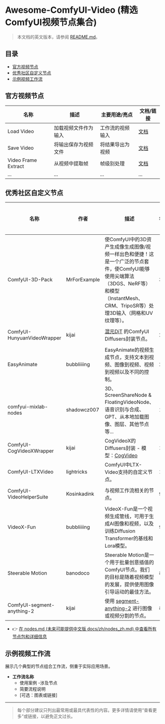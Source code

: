 # Awesome-ComfyUI-Video (精选ComfyUI视频节点集合)

> 本文档的英文版本，请参阅 [README.md](README.md)。

## 目录

- [官方视频节点](#官方视频节点)
- [优秀社区自定义节点](#优秀社区自定义节点)
- [示例视频工作流](#示例视频工作流)

## 官方视频节点

| 名称                | 描述                       | 主要用途/亮点             | 文档/链接 |
| ------------------- | -------------------------- | ------------------------- | --------- |
| Load Video          | 加载视频文件作为输入         | 工作流的视频输入          | [文档](#)  |
| Save Video          | 将输出保存为视频文件         | 将结果导出为视频          | [文档](#)  |
| Video Frame Extract | 从视频中提取帧             | 帧级别处理                | [文档](#)  |
| ...                 | ...                        | ...                       | ...       |

## 优秀社区自定义节点

| 名称                        | 作者         | 描述                                                                                                                                                                                                                                                                                | Stars | 最后更新时间        | 仓库                                                                  | 详细文档                                                     |
| --------------------------- | ------------ | --------------------------------------------------------------------------------------------------------------------------------------------------------------------------------------------------------------------------------------------------------------------------------------- | ----- | ------------------- | ----------------------------------------------------------------- | ------------------------------------------------------------ |
| ComfyUI-3D-Pack             | MrForExample | 使ComfyUI中的3D资产生成像生成图像/视频一样出色和便捷！这是一个广泛的节点套件，使ComfyUI能够使用尖端算法（3DGS、NeRF等）和模型（InstantMesh、CRM、TripoSR等）处理3D输入（网格和UV纹理等）。                                                                                             | 3007  | 2025-01-24 18:41:37 | [GitHub](https://github.com/MrForExample/ComfyUI-3D-Pack)         | ...                                                          |
| ComfyUI-HunyuanVideoWrapper | kijai        | [混元DiT](https://github.com/Tencent/HunyuanVideo) 的ComfyUI Diffusers封装节点。                                                                                                                                                                                                        | 2350  | 2025-03-30 16:48:09 | [GitHub](https://github.com/kijai/ComfyUI-HunyuanVideoWrapper)    | ...                                                          |
| EasyAnimate                 | bubbliiiing  | EasyAnimate的视频生成节点，支持文本到视频、图像到视频、视频到视频以及不同的控制。                                                                                                                                                                                                             | 2130  | 2025-03-06 11:41:28 | [GitHub](https://github.com/aigc-apps/EasyAnimate)                | ...                                                          |
| comfyui-mixlab-nodes        | shadowcz007  | 3D、ScreenShareNode & FloatingVideoNode、语音识别与合成、GPT、从本地加载图像、图层、其他节点等...                                                                                                                                                                                             | 1574  | 2025-02-05 10:24:45 | [GitHub](https://github.com/shadowcz007/comfyui-mixlab-nodes)     | ...                                                          |
| ComfyUI-CogVideoXWrapper    | kijai        | CogVideoX的Diffusers封装 - 模型：[CogVideo](https://github.com/THUDM/CogVideo)                                                                                                                                                                                                          | 1476  | 2025-02-17 00:48:16 | [GitHub](https://github.com/kijai/ComfyUI-CogVideoXWrapper)       | ...                                                          |
| ComfyUI-LTXVideo            | lightricks   | ComfyUI中LTX-Video支持的自定义节点。                                                                                                                                                                                                                                                      | 1036  | 2025-04-17 15:21:00 | [GitHub](https://github.com/Lightricks/ComfyUI-LTXVideo)          | ...                                                          |
| ComfyUI-VideoHelperSuite    | Kosinkadink  | 与视频工作流相关的节点。                                                                                                                                                                                                                                                                  | 939   | 2025-04-18 18:54:23 | [GitHub](https://github.com/Kosinkadink/ComfyUI-VideoHelperSuite) | [详情](docs/zh/custom_nodes/videohelpersuite.md)             |
| VideoX-Fun                  | bubbliiiing  | VideoX-Fun是一个视频生成管线，可用于生成AI图像和视频，以及训练Diffusion Transformer的基线和Lora模型。                                                                                                                                                                                     | 914   | 2025-04-18 03:01:53 | [GitHub](https://github.com/aigc-apps/VideoX-Fun)                 | ...                                                          |
| Steerable Motion            | banodoco     | Steerable Motion是一个用于批量创意插值的ComfyUI节点。我们的目标是随着视频模型的发展，提供使用图像引导运动的最佳方法。                                                                                                                                                                         | 881   | 2024-06-15 23:01:54 | [GitHub](https://github.com/banodoco/steerable-motion)            | ...                                                          |
| ComfyUI-segment-anything-2  | kijai        | 使用 [segment-anything-2](https://github.com/facebookresearch/segment-anything-2) 进行图像或视频分割的节点。                                                                                                                                                                          | 867   | 2025-03-19 09:40:37 | [GitHub](https://github.com/kijai/ComfyUI-segment-anything-2)     | ...                                                          |

- 👉 [在 nodes.md (未来可能提供中文版 docs/zh/nodes_zh.md) 中查看所有节点包和详细信息](docs/nodes.md)

## 示例视频工作流
展示几个典型的节点组合工作流，侧重于实际应用场景。

- **工作流名称**
  - 使用案例
  -涉及节点
  - 简要流程说明
  - [可选：图表或链接]

---

> 每个部分建议只列出最常用或最具代表性的内容。更多详情请使用“查看更多”或链接，以避免正文过长。
